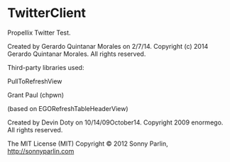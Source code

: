 TwitterClient
=============
Propellix Twitter Test.

Created by Gerardo Quintanar Morales on 2/7/14.
Copyright (c) 2014 Gerardo Quintanar Morales. All rights reserved.



Third-party libraries used:


PullToRefreshView

Grant Paul (chpwn)

(based on EGORefreshTableHeaderView)

Created by Devin Doty on 10/14/09October14.
Copyright 2009 enormego. All rights reserved.

The MIT License (MIT)
Copyright © 2012 Sonny Parlin, http://sonnyparlin.com

